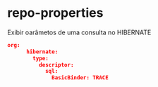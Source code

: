 # repo-properties

Exibir oarâmetos de uma consulta no HIBERNATE

```json
org:
      hibernate:
        type:
          descriptor:
            sql:
              BasicBinder: TRACE
```
